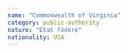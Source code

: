 ```yaml
---
name: "Commonwealth of Virginia"
category: public-authority
nature: "Etat fédéré"
nationality: USA
---
```

